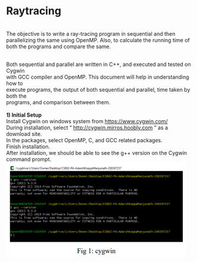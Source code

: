 # Raytracing
<br>The objective is to write a ray-tracing program in sequential and then parallelizing the same using OpenMP. Also, to calculate the running time of both the programs and compare the same.

<br>Both sequential and parallel are written in C++, and executed and tested on Cygwin
<br>with GCC compiler and OpenMP. This document will help in understanding how to
<br>execute programs, the output of both sequential and parallel, time taken by both the
<br>programs, and comparison between them.
<br><br><b>1) Initial Setup</b>
<br>          Install Cygwin on windows system from https://www.cygwin.com/
<br>          During installation, select “ http://cygwin.mirros.hoobly.com ” as a
              download site.
<br>          In the packages, select OpenMP, C, and GCC related packages.
<br>          Finish installation.
<br>          After installation, we should be able to see the g++ version on the Cygwin
              command prompt.
    <img src="https://github.com/AdarshKoppManjunath/Raytracing/blob/master/Screenshots/Fig1.PNG" alt="Smiley face" >
    
    
 




